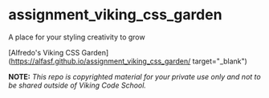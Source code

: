assignment_viking_css_garden
============================

A place for your styling creativity to grow

[Alfredo's Viking CSS Garden](https://alfasf.github.io/assignment_viking_css_garden/ target="_blank")



**NOTE:** *This repo is copyrighted material for your private use only and not to be shared outside of Viking Code School.*

